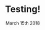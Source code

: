---
layout: ampstory
title: Testing!
date: March 15th 2018
cover:
   title: Testing an amp story
   publisher: tomcritchlow.com
pages: 
 - page-number: 1
   layout: vertical
   h1: one
   text: hello vertical
   image: https://media.giphy.com/media/bR0bOK6Zoq7m/giphy.gif
 - page-number: 2
   layout: thirds
   top: Hello
   middle: <h2>What 🔥</h2>
   background: https://media.giphy.com/media/11OGRpGUmFXiIo/giphy.gif
   cta:
      link: https://tomcritchlow.com
      text: this is a cta!
 - page-number: 3
   layout: thirds
   h1: 
   text: 
   background: http://z2-ec2.images-amazon.com/images/P/0375700021._SX_SCRMZZZZZZZ_V196021930_.jpg
 - page-number: 4
   layout: thirds
   top: <h2>🔥</h2>
   middle: “Ma says war is a bird with a broken wing flying over the countryside, trailing blood and burying crops in sorrow. If something grows in spite of this, it is both a curse and a miracle”
   bottom: <p>⚡</p>
   textcolor: red
 - page-number: 5
   background: https://settlement.arc.nasa.gov/70sArtHiRes/70sArt/Torus_Cutaway_AC75-1086-1_1920.jpg
 - layout: thirds
   middle: <h3>Testing some sweet sweet h3 action</h3>
---